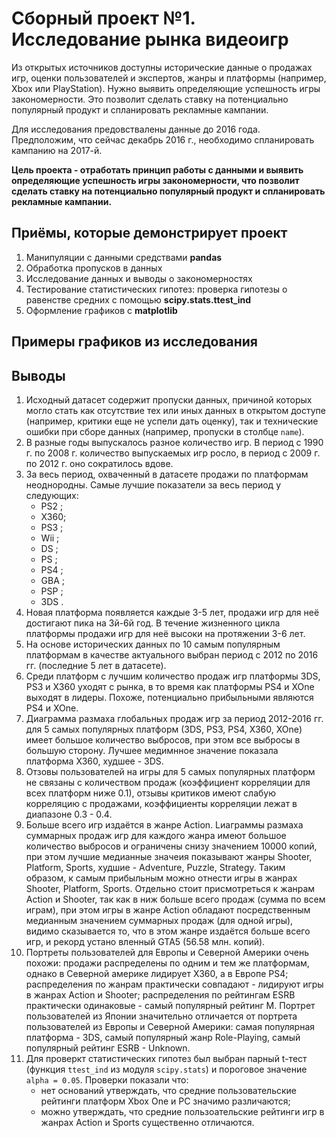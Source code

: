 # Сборный проект №1. Исследование рынка видеоигр

Из открытых источников доступны исторические данные о продажах игр, оценки пользователей 
и экспертов, жанры и платформы (например, Xbox или PlayStation). Нужно выявить определяющие 
успешность игры закономерности. Это позволит сделать ставку на потенциально популярный 
продукт и спланировать рекламные кампании.

Для исследования предовствалены данные до 2016 года. Предположим, что сейчас декабрь 2016 г., 
необходимо спланировать кампанию на 2017-й. 

**Цель проекта - отработать принцип работы с данными и выявить определяющие успешность игры закономерности, 
что позволит сделать ставку на потенциально популярный продукт и спланировать рекламные кампании.**


## Приёмы, которые демонстрирует проект
1. Манипуляции с данными средствами **pandas**
1. Обработка пропусков в данных
1. Исследование данных и выводы о закономерностях
1. Тестирование статистических гипотез: проверка гипотезы о равенстве средних с помощью **scipy.stats.ttest_ind**
1. Оформление графиков с **matplotlib**


## Примеры графиков из исследования

## Выводы
1. Исходный датасет содержит пропуски данных, причиной которых могло стать как отсутствие тех или иных данных в открытом доступе (например, критики еще не успели дать оценку), так и технические ошибки при сборе данных (например, пропуски в столбце `name`).
1. В разные годы выпускалось разное количество игр. В период с 1990 г. по 2008 г. количество выпускаемых игр росло, в период с 2009 г. по 2012 г. оно сократилось вдове.
1. За весь период, охваченный в датасете продажи по платформам неоднородны. Самые лучшие показатели за весь период у следующих:
    - PS2 ;
    - X360;
    - PS3 ;
    - Wii ;
    - DS ;
    - PS ;
    - PS4 ;
    - GBA ;
    - PSP ;
    - 3DS .
1. Новая платформа появляется каждые 3-5 лет, продажи игр для неё достигают пика на 3й-6й год. В течение жизненного цикла платформы продажи игр для неё высоки на протяжении 3-6 лет.
1. На основе исторических данных по 10 самым популярным платформам в качестве актуального выбран период с 2012 по 2016 гг. (последние 5 лет в датасете).
1. Среди платформ с лучшим количество продаж игр платформы 3DS, PS3 и X360 уходят с рынка, в то время как платформы PS4 и XOne выходят в лидеры. Похоже, потенциально прибыльными являются PS4 и XOne.
1. Диаграмма размаха глобальных продаж игр за период 2012-2016 гг. для 5 самых популярных платформ (3DS, PS3, PS4, X360, XOne) имеет большое количество выбросов, при этом все выбросы в большую сторону. Лучшее медимнное значение показала платформа X360, худшее - 3DS.
1. Отзовы пользователей на игры для 5 самых популярных платформ не связаны с количеством продаж (коэффициент корреляции для всех платформ ниже 0.1), отзывы критиков имеют слабую корреляцию с продажами, коэффициенты корреляции лежат в диапазоне 0.3 - 0.4.
1. Больше всего игр издаётся в жанре Action. Lиаграммы размаха суммарных продаж игр для каждого жанра имеют большое количество выбросов и ограничены снизу значением 10000 копий, при этом лучшие медианные значеия показывают жанры Shooter, Platform, Sports, худшие - Adventure, Puzzle, Strategy. Таким образом, к самым прибыльным можно отнести игры в жанрах Shooter, Platform, Sports. Отдельно стоит присмотреться к жанрам Action и Shooter, так как в ниж больше всего продаж (сумма по всем играм), при этом игры в жанре Action обладают посредственным медианным значением суммарных продаж (для одной игры), видимо сказывается то, что в этом жанре издаётся больше всего игр, и рекорд устано вленный GTA5 (56.58 млн. копий).
1. Портреты пользователей для Европы и Северной Америки очень похожи: продажи распределены по одним и тем же платформам, однако в Северной америке лидирует X360, а в Европе PS4; распределения по жанрам практически совпадают - лидируют игры в жанрах Action и Shooter; распределения по рейтингам ESRB практически одинаковые - самый популярный рейтинг М. Портрет пользователей из Японии значительно отличается от портрета пользователей из Европы и Северной Америки: самая популярная платформа - 3DS, самый популярный жанр Role-Playing, самый популярный рейтинг ESRB - Unknown.
1. Для проверкт статистических гипотез был выбран парный t-тест (функция `ttest_ind` из модуля `scipy.stats`) и пороговое значение `alpha = 0.05`. Проверки показали что:
    - нет оснований утверждать, что средние пользовательские рейтинги платформ Xbox One и PC значимо различаются;
    - можно утверждать, что средние пользоательские рейтинги игр в жанрах Action и Sports существенно отличаются.
